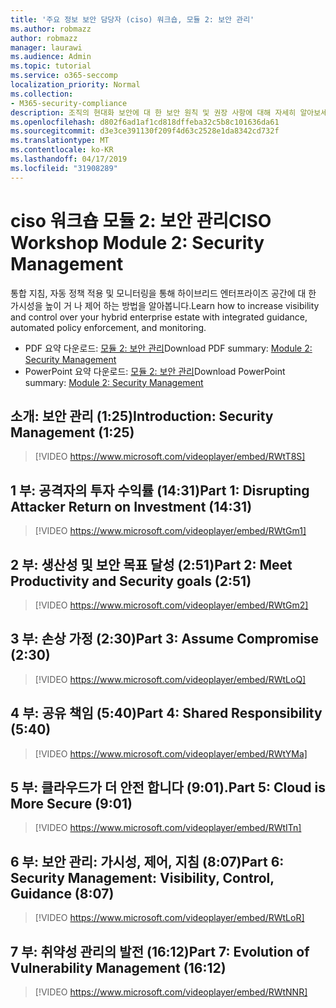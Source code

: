 ```yaml
---
title: '주요 정보 보안 담당자 (ciso) 워크숍, 모듈 2: 보안 관리'
ms.author: robmazz
author: robmazz
manager: laurawi
ms.audience: Admin
ms.topic: tutorial
ms.service: o365-seccomp
localization_priority: Normal
ms.collection:
- M365-security-compliance
description: 조직의 현대화 보안에 대 한 보안 원칙 및 권장 사항에 대해 자세히 알아보세요.
ms.openlocfilehash: d802f6ad1af1cd818dffeba32c5b8c101636da61
ms.sourcegitcommit: d3e3ce391130f209f4d63c2528e1da8342cd732f
ms.translationtype: MT
ms.contentlocale: ko-KR
ms.lasthandoff: 04/17/2019
ms.locfileid: "31908289"
---
```

# <a name="ciso-workshop-module-2-security-management"></a><span data-ttu-id="398c2-103">ciso 워크숍 모듈 2: 보안 관리</span><span class="sxs-lookup"><span data-stu-id="398c2-103">CISO Workshop Module 2: Security Management</span></span> 

<span data-ttu-id="398c2-104">통합 지침, 자동 정책 적용 및 모니터링을 통해 하이브리드 엔터프라이즈 공간에 대 한 가시성을 높이 거 나 제어 하는 방법을 알아봅니다.</span><span class="sxs-lookup"><span data-stu-id="398c2-104">Learn how to increase visibility and control over your hybrid enterprise estate with integrated guidance, automated policy enforcement, and monitoring.</span></span>

- <span data-ttu-id="398c2-105">PDF 요약 다운로드: [모듈 2: 보안 관리](media/ciso-workshop-2-security-management.pdf)</span><span class="sxs-lookup"><span data-stu-id="398c2-105">Download PDF summary: [Module 2: Security Management](media/ciso-workshop-2-security-management.pdf)</span></span>
- <span data-ttu-id="398c2-106">PowerPoint 요약 다운로드: [모듈 2: 보안 관리](https://docs.microsoft.com/office365/securitycompliance/media/ciso-workshop-2-security-management.pptx)</span><span class="sxs-lookup"><span data-stu-id="398c2-106">Download PowerPoint summary: [Module 2: Security Management](https://docs.microsoft.com/office365/securitycompliance/media/ciso-workshop-2-security-management.pptx)</span></span>

## <a name="introduction-security-management-125"></a><span data-ttu-id="398c2-107">소개: 보안 관리 (1:25)</span><span class="sxs-lookup"><span data-stu-id="398c2-107">Introduction: Security Management (1:25)</span></span>

> [!VIDEO https://www.microsoft.com/videoplayer/embed/RWtT8S]

## <a name="part-1-disrupting-attacker-return-on-investment-1431"></a><span data-ttu-id="398c2-108">1 부: 공격자의 투자 수익률 (14:31)</span><span class="sxs-lookup"><span data-stu-id="398c2-108">Part 1: Disrupting Attacker Return on Investment (14:31)</span></span>

> [!VIDEO https://www.microsoft.com/videoplayer/embed/RWtGm1]

## <a name="part-2-meet-productivity-and-security-goals-251"></a><span data-ttu-id="398c2-109">2 부: 생산성 및 보안 목표 달성 (2:51)</span><span class="sxs-lookup"><span data-stu-id="398c2-109">Part 2: Meet Productivity and Security goals (2:51)</span></span>

> [!VIDEO https://www.microsoft.com/videoplayer/embed/RWtGm2]

## <a name="part-3-assume-compromise-230"></a><span data-ttu-id="398c2-110">3 부: 손상 가정 (2:30)</span><span class="sxs-lookup"><span data-stu-id="398c2-110">Part 3: Assume Compromise (2:30)</span></span>

> [!VIDEO https://www.microsoft.com/videoplayer/embed/RWtLoQ]

## <a name="part-4-shared-responsibility-540"></a><span data-ttu-id="398c2-111">4 부: 공유 책임 (5:40)</span><span class="sxs-lookup"><span data-stu-id="398c2-111">Part 4: Shared Responsibility (5:40)</span></span>

> [!VIDEO https://www.microsoft.com/videoplayer/embed/RWtYMa]

## <a name="part-5-cloud-is-more-secure-901"></a><span data-ttu-id="398c2-112">5 부: 클라우드가 더 안전 합니다 (9:01).</span><span class="sxs-lookup"><span data-stu-id="398c2-112">Part 5: Cloud is More Secure (9:01)</span></span>

> [!VIDEO https://www.microsoft.com/videoplayer/embed/RWtITn]

## <a name="part-6-security-management-visibility-control-guidance-807"></a><span data-ttu-id="398c2-113">6 부: 보안 관리: 가시성, 제어, 지침 (8:07)</span><span class="sxs-lookup"><span data-stu-id="398c2-113">Part 6: Security Management: Visibility, Control, Guidance (8:07)</span></span>

> [!VIDEO https://www.microsoft.com/videoplayer/embed/RWtLoR]

## <a name="part-7-evolution-of-vulnerability-management-1612"></a><span data-ttu-id="398c2-114">7 부: 취약성 관리의 발전 (16:12)</span><span class="sxs-lookup"><span data-stu-id="398c2-114">Part 7: Evolution of Vulnerability Management (16:12)</span></span>

> [!VIDEO https://www.microsoft.com/videoplayer/embed/RWtNNR]